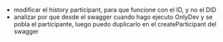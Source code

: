 - modificar el history participant, para que funcione con el ID, y no el DID
- analizar por que desde el swagger cuando hago ejecuto OnlyDev y se pobla el participante, luego puedo duplicarlo en el createParticipant del swagger

